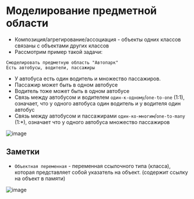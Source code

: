 # Моделирование предметной области

* Композиция/агрегирование/ассоциация - объекты одних классов связаны с объектами других классов
* Рассмотрим пример такой задачи:

```
Смоделировать предметную область "Автопарк"
Есть автобусы, водители, пассажиры
```

* У автобуса есть один водитель и множество пассажиров.
* Пассажир может быть в одном автобусе
* Водитель тоже может быть в одном автобусе
* Связь между автобусом и водителем `один-к-одному`/`one-to-one` (1:1), означает, что у одного автобуса один водитель и у водителя один автобус
* Связь между автобусом и пассажирами `один-ко-многим`/`one-to-many` (1:*), означает что у одного автобуса множество пассажиров

![image](https://raw.githubusercontent.com/ait-tr/cohort28/main/basic_programming/lesson_45/img/1.png)

## Заметки

* `Объектная переменная` - переменная ссылочного типа (класса), которая представляет собой указатель на объект. (содержит ссылку на объект в памяти)

![image](https://raw.githubusercontent.com/ait-tr/cohort28/main/basic_programming/lesson_45/img/2.png)